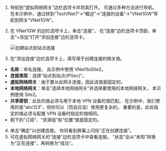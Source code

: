 1. 导航到“虚拟网络网关”边栏选项卡并将其打开。 可通过多种方法进行导航。 在本示例中，通过转到“TestVNet1”->“概述”->“连接的设备”->“VNet1GW”导航到网关“VNet1GW”。
2. 在 VNet1GW 的边栏选项卡上，单击“连接”。 在“连接”边栏选项卡顶部，单击“+添加”打开“添加连接”边栏选项卡。

    ![创建站点到站点连接](./media/vpn-gateway-add-site-to-site-connection-s2s-rm-portal-include/connection1.png)

3. 在“添加连接”边栏选项卡上，填写用于创建连接的相关值。

  - **名称**：命名连接。 此示例中使用 VNet1toSite2。
  - **连接类型**：选择“站点到站点(IPSec)”。
  - **虚拟网络网关**：由于要从此网关连接，因此该值是固定的。
  - **本地网络网关**：单击“选择本地网络网关”并选择要使用的本地网络网关。 本示例使用 Site2。
  - **共享密钥**：此处的值必须与用于本地 VPN 设备的值匹配。 在示例中，我们使用的是“abc123”，但你可以（而且应该）使用更复杂的。 重要的是，此处指定的值必须与配置 VPN 设备时指定的值相同。
  - 剩下的“订阅”、“资源组”和“位置”值是固定的。

4. 单击“确定”以创建连接。 你将看到屏幕上闪烁“正在创建连接”。
5. 可在虚拟网络网关的“连接”边栏选项卡中查看连接。 “状态”会从“未知”转换为“正在连接”，再转换为“成功”。
